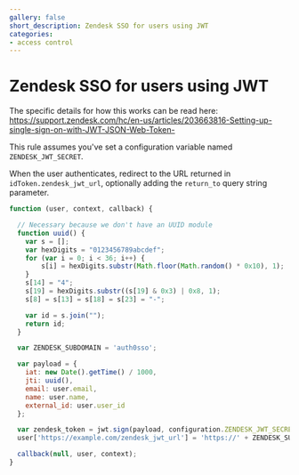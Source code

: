 ```yaml
---
gallery: false
short_description: Zendesk SSO for users using JWT
categories:
- access control
---
```


# Zendesk SSO for users using JWT

The specific details for how this works can be read here: https://support.zendesk.com/hc/en-us/articles/203663816-Setting-up-single-sign-on-with-JWT-JSON-Web-Token-

This rule assumes you've set a configuration variable named `ZENDESK_JWT_SECRET`.

When the user authenticates, redirect to the URL returned in `idToken.zendesk_jwt_url`, optionally adding the `return_to` query string parameter.

```js
function (user, context, callback) {

  // Necessary because we don't have an UUID module
  function uuid() {
    var s = [];
    var hexDigits = "0123456789abcdef";
    for (var i = 0; i < 36; i++) {
        s[i] = hexDigits.substr(Math.floor(Math.random() * 0x10), 1);
    }
    s[14] = "4";
    s[19] = hexDigits.substr((s[19] & 0x3) | 0x8, 1);
    s[8] = s[13] = s[18] = s[23] = "-";

    var id = s.join("");
    return id;
  }

  var ZENDESK_SUBDOMAIN = 'auth0sso';

  var payload = {
    iat: new Date().getTime() / 1000,
    jti: uuid(),
    email: user.email,
    name: user.name,
    external_id: user.user_id
  };

  var zendesk_token = jwt.sign(payload, configuration.ZENDESK_JWT_SECRET);
  user['https://example.com/zendesk_jwt_url'] = 'https://' + ZENDESK_SUBDOMAIN + '.zendesk.com/access/jwt?jwt=' + zendesk_token;

  callback(null, user, context);
}

```
